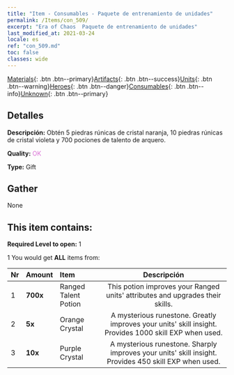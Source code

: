 ```yaml
---
title: "Item - Consumables - Paquete de entrenamiento de unidades"
permalink: /Items/con_509/
excerpt: "Era of Chaos  Paquete de entrenamiento de unidades"
last_modified_at: 2021-03-24
locale: es
ref: "con_509.md"
toc: false
classes: wide
---
```

 [Materials](/es/Items/){: .btn .btn--primary}[Artifacts](/es/Items/Artifacts/){: .btn .btn--success}[Units](/es/Items/Units/){: .btn .btn--warning}[Heroes](/es/Items/Heroes/){: .btn .btn--danger}[Consumables](/es/Items/Consumables/){: .btn .btn--info}[Unknown](/es/Items/Unknown/){: .btn .btn--primary}

## Detalles
 **Descripción:** Obtén 5 piedras rúnicas de cristal naranja, 10 piedras rúnicas de cristal violeta y 700 pociones de talento de arquero.

 **Quality:** <span style="color: #DA70D6">OK</span>

 **Type:** Gift

## Gather

  None

## This item contains:

 **Required Level to open:** 1

 1 You would get **ALL** items  from:

  | Nr | Amount |     Item    | Descripción |
  |:---|:-------|:------------|:-----------:|
  | 1 |  **700x** | Ranged Talent Potion | This potion improves your Ranged units' attributes and upgrades their skills.  | 
  | 2 |  **5x** | Orange Crystal | A mysterious runestone. Greatly improves your units' skill insight. Provides 1000 skill EXP when used.  | 
  | 3 |  **10x** | Purple Crystal | A mysterious runestone. Sharply improves your units' skill insight. Provides 450 skill EXP when used.  | 
